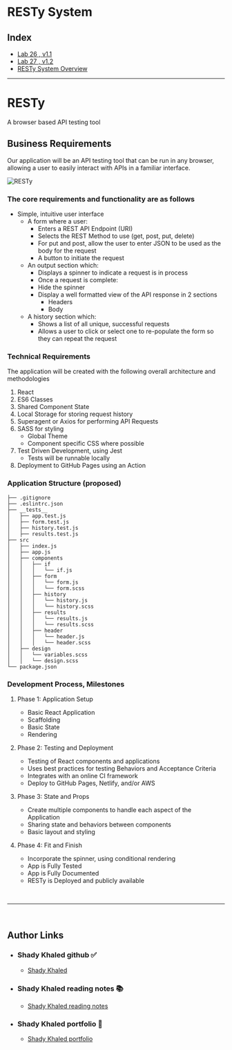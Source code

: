 # RESTy System

## Index

- [Lab 26 , v1.1](./public/assets/labVersions/lab26.md)
- [Lab 27 , v1.2](./public/assets/labVersions/lab27.md)
- [RESTy System Overview](#RESTy)

---

# RESTy

 A browser based API testing tool

## Business Requirements

Our application will be an API testing tool that can be run in any browser, allowing a user to easily interact with APIs in a familiar interface.

![RESTy](https://codefellows.github.io/code-401-javascript-guide/curriculum/apps-and-libraries/resty/resty.png)

### The core requirements and functionality are as follows

- Simple, intuitive user interface
  - A form where a user:
    - Enters a REST API Endpoint (URI)
    - Selects the REST Method to use (get, post, put, delete)
    - For put and post, allow the user to enter JSON to be used as the body for the request
    - A button to initiate the request
  - An output section which:
    - Displays a spinner to indicate a request is in process
    - Once a request is complete:
    - Hide the spinner
    - Display a well formatted view of the API response in 2 sections
      - Headers
      - Body
  - A history section which:
    - Shows a list of all unique, successful requests
    - Allows a user to click or select one to re-populate the form so they can repeat the request

### Technical Requirements

The application will be created with the following overall architecture and methodologies

1. React
1. ES6 Classes
1. Shared Component State
1. Local Storage for storing request history
1. Superagent or Axios for performing API Requests
1. SASS for styling
    - Global Theme
    - Component specific CSS where possible
1. Test Driven Development, using Jest
    - Tests will be runnable locally
1. Deployment to GitHub Pages using an Action

### Application Structure (proposed)

```
├── .gitignore
├── .eslintrc.json
├── __tests__
│   ├── app.test.js
│   ├── form.test.js
│   ├── history.test.js
│   ├── results.test.js
├── src
│   ├── index.js
│   ├── app.js
│   ├── components
│   │   ├── if
│   │   │   └── if.js
│   │   ├── form
│   │   │   └── form.js
│   │   │   └── form.scss
│   │   ├── history
│   │   │   └── history.js
│   │   │   └── history.scss
│   │   ├── results
│   │   │   └── results.js
│   │   │   └── results.scss
│   │   ├── header
│   │   │   └── header.js
│   │   │   └── header.scss
│   ├── design
│   │   └── variables.scss
│   │   └── design.scss
└── package.json
```

### Development Process, Milestones

1. Phase 1: Application Setup
    - Basic React Application
    - Scaffolding
    - Basic State
    - Rendering

1. Phase 2: Testing and Deployment
    - Testing of React components and applications
    - Uses best practices for testing Behaviors and Acceptance Criteria
    - Integrates with an online CI framework
    - Deploy to GitHub Pages, Netlify, and/or AWS

1. Phase 3: State and Props
    - Create multiple components to handle each aspect of the Application
    - Sharing state and behaviors between components
    - Basic layout and styling

1. Phase 4: Fit and Finish
    - Incorporate the spinner, using conditional rendering
    - App is Fully Tested
    - App is Fully Documented
    - RESTy is Deployed and publicly available

<br>

---
<br>

## Author Links

- ### Shady Khaled github ✅

  - [Shady Khaled](https://github.com/shadykh)

- ### Shady Khaled reading notes 📚

  - [Shady Khaled reading notes](https://shadykh.github.io/reading-notes/)

- ### Shady Khaled portfolio 💬

  - [Shady Khaled portfolio](https://portfolio-shady.herokuapp.com/)
